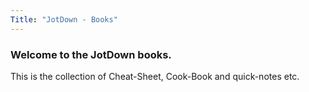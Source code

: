 ```yaml
---
Title: "JotDown - Books"
---
```


### Welcome to the JotDown books.

This is the collection of Cheat-Sheet, Cook-Book and quick-notes etc.
